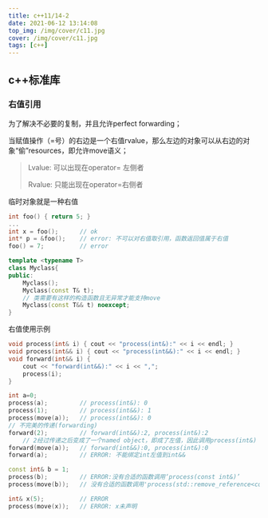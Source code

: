 ```yaml
---
title: c++11/14-2
date: 2021-06-12 13:14:08
top_img: /img/cover/c11.jpg
cover: /img/cover/c11.jpg
tags: [c++]
---
```


## c++标准库

### 右值引用

为了解决不必要的复制，并且允许perfect forwarding；

当赋值操作（=号）的右边是一个右值rvalue，那么左边的对象可以从右边的对象“偷”resources，即允许move语义；

> Lvalue: 可以出现在operator= 左侧者
>
> Rvalue: 只能出现在operator=右侧者

临时对象就是一种右值

```c++
int foo() { return 5; }
...
int x = foo();		// ok
int* p = &foo();	// error: 不可以对右值取引用，函数返回值属于右值
foo() = 7;			// error
```

```c++
template <typename T>
class Myclass{
public:
    Myclass();
    Myclass(const T& t);
    // 类需要有这样的构造函数且无异常才能支持move
    Myclass(const T&& t) noexcept;
}
```

右值使用示例

```c++
void process(int& i) { cout << "process(int&):" << i << endl; }
void process(int&& i) { cout << "process(int&&):" << i << endl; }
void forward(int&& i) {
    cout << "forward(int&&):" << i << ",";
    process(i);
}

int a=0;
process(a);			// process(int&): 0
process(1);			// process(int&&): 1
process(move(a));	// process(int&&): 0
// 不完美的传递(forwarding)
forward(2);			// forward(int&&):2, process(int&):2
	// 2经过传递之后变成了一个named object，即成了左值，因此调用process(int&)
forward(move(a));	// forward(int&&):0, process(int&):0
forward(a);			// ERROR: 不能绑定int左值到int&&

const int& b = 1;
process(b);			// ERROR:没有合适的函数调用‘process(const int&)’
process(move(b));	// 没有合适的函数调用'process(std::remove_reference<const int&>::type)'

int& x(5);			// ERROR
process(move(x));	// ERROR: x未声明
```

